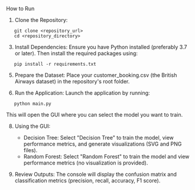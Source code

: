 How to Run

1. Clone the Repository:
```
   git clone <repository_url>
   cd <repository_directory>
```
3. Install Dependencies:
   Ensure you have Python installed (preferably 3.7 or later). Then install the required packages using:
```
   pip install -r requirements.txt
```
5. Prepare the Dataset:
   Place your customer_booking.csv (the British Airways dataset) in the repository's root folder.

6. Run the Application:
   Launch the application by running:
```
   python main.py
```
   This will open the GUI where you can select the model you want to train.

8. Using the GUI:
   - Decision Tree:
     Select "Decision Tree" to train the model, view performance metrics, and generate visualizations (SVG and PNG files).
   - Random Forest:
     Select "Random Forest" to train the model and view performance metrics (no visualization is provided).

9. Review Outputs:
   The console will display the confusion matrix and classification metrics (precision, recall, accuracy, F1 score). 
